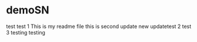 # demoSN
test test 1
This is my readme file
this is second update
new updatetest 2
test 3
testing testing
